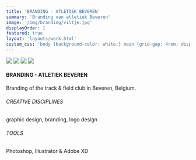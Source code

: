 ```yaml
---
title: 'BRANDING - ATLETIEK BEVEREN'
summary: 'Branding van atletiek Beveren'
image: '/img/branding/viltje.jpg'
displayOrder: 1
featured: true
layout: 'layouts/work.html'
custom_css: 'body {background-color: white;} main {grid-gap: 4rem; display: grid; grid-template-columns: 30% 1fr; grid-template-rows: 1fr;} main h4 {grid-column: 1; grid-row: 1; margin-bottom: 3rem;} img {grid-column: 2;}'
---
```


<img src="/img/branding/volharderken.jpg">
<img src="/img/branding/nieuwsbrief.jpg">
<img src="/img/branding/vlaggen.jpg">
<img src="/img/branding/web.jpg">

<div class="info">
<h4>BRANDING - ATLETIEK BEVEREN</h4>
<p class="speciaal">Branding of the track & field club in Beveren, Belgium.</p>

<h6>CREATIVE DISCIPLINES</h6>
<p class="speciaal">graphic design, branding, logo design</p>
<h6>TOOLS</h6>
<p class="speciaal">Photoshop, Illustrator & Adobe XD</p>
</div>
